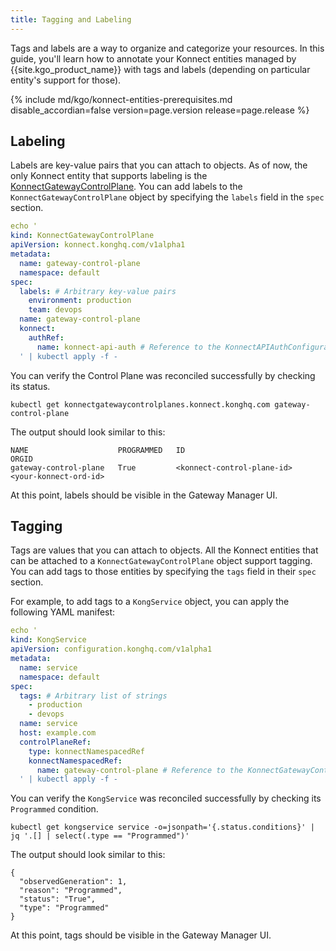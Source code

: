 ```yaml
---
title: Tagging and Labeling
---
```


Tags and labels are a way to organize and categorize your resources. In this guide, you'll learn how to annotate your
Konnect entities managed by {{site.kgo_product_name}} with tags and labels (depending on particular entity's support for
those).

{% include md/kgo/konnect-entities-prerequisites.md disable_accordian=false version=page.version release=page.release %}

## Labeling

Labels are key-value pairs that you can attach to objects. As of now, the only Konnect entity that supports labeling is
the [KonnectGatewayControlPlane](/gateway-operator/guides/konnect-entities/gatewaycontrolplane). You can add labels to
the `KonnectGatewayControlPlane` object by specifying the `labels` field in the `spec` section.

```yaml
echo '
kind: KonnectGatewayControlPlane
apiVersion: konnect.konghq.com/v1alpha1
metadata:
  name: gateway-control-plane
  namespace: default
spec:
  labels: # Arbitrary key-value pairs
    environment: production
    team: devops
  name: gateway-control-plane
  konnect:
    authRef:
      name: konnect-api-auth # Reference to the KonnectAPIAuthConfiguration object
  ' | kubectl apply -f -
```

You can verify the Control Plane was reconciled successfully by checking its status.

```shell
kubectl get konnectgatewaycontrolplanes.konnect.konghq.com gateway-control-plane
```

The output should look similar to this:

```console
NAME                    PROGRAMMED   ID                                     ORGID
gateway-control-plane   True         <konnect-control-plane-id>             <your-konnect-ord-id>
```

At this point, labels should be visible in the Gateway Manager UI.

## Tagging

Tags are values that you can attach to objects. All the Konnect entities that can be attached to a
`KonnectGatewayControlPlane` object support tagging. You can add tags to those entities by specifying the `tags` field
in their `spec` section.

For example, to add tags to a `KongService` object, you can apply the following YAML manifest:

```yaml
echo '
kind: KongService
apiVersion: configuration.konghq.com/v1alpha1
metadata:
  name: service
  namespace: default
spec:
  tags: # Arbitrary list of strings
    - production
    - devops
  name: service
  host: example.com
  controlPlaneRef:
    type: konnectNamespacedRef
    konnectNamespacedRef:
      name: gateway-control-plane # Reference to the KonnectGatewayControlPlane object
  ' | kubectl apply -f -
```

You can verify the `KongService` was reconciled successfully by checking its `Programmed` condition.

```shell
kubectl get kongservice service -o=jsonpath='{.status.conditions}' | jq '.[] | select(.type == "Programmed")'
```

The output should look similar to this:

```console
{
  "observedGeneration": 1,
  "reason": "Programmed",
  "status": "True",
  "type": "Programmed"
}
```

At this point, tags should be visible in the Gateway Manager UI.
